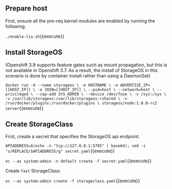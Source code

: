 ## Prepare host

First, ensure all the pre-req kernel modules are enabled by running the following.

``./enable-lio.sh``{{execute}}

## Install StorageOS

(Openshift 3.9 supports feature gates such as mount propagation, but this is not available in Openshift 3.7. As a result, the install of StorageOS in this scenario is done by container install rather than using a DaemonSet)

``
docker run -d --name storageos \
           -e HOSTNAME \
           -e ADVERTISE_IP=[[HOST_IP]] \
           -e JOIN=[[HOST_IP]] \
           --pid=host \
           --network=host \
           --privileged \
           --cap-add SYS_ADMIN \
           --device /dev/fuse \
           -v /sys:/sys \
           -v /var/lib/storageos:/var/lib/storageos:rshared \
           -v /run/docker/plugins:/run/docker/plugins \
           storageos/node:1.0.0-rc2 server
``{{execute}}


## Create StorageClass

First, create a secret that specifies the StorageOS api endpoint.

`APIADDRESS=$(echo -n "tcp://127.0.0.1:5705" | base64); sed -i "s/REPLACE/$APIADDRESS/g" secret.yaml`{{execute}}

`oc --as system:admin -n default create -f secret.yaml`{{execute}}

Create `fast` StorageClass:

`oc --as system:admin create -f storageclass.yaml`{{execute}}


